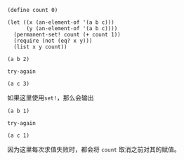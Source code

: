 ```
(define count 0)

(let ((x (an-element-of '(a b c)))
      (y (an-element-of '(a b c))))
  (permanent-set! count (+ count 1))
  (require (not (eq? x y)))
  (list x y count))

(a b 2)

try-again

(a c 3)
```


如果这里使用`set!`，那么会输出

```
(a b 1)

try-again

(a c 1)
```
因为这里每次求值失败时，都会将 `count` 取消之前对其的赋值。
